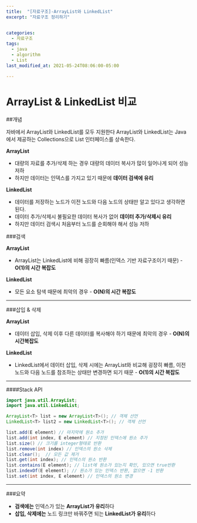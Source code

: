 ```yaml
---
title:  "[자료구조]-ArrayList와 LinkedList"
excerpt: "자료구조 정리하기"


categories:
  - 자료구조
tags:
  - java
  - algorithm
  - List
last_modified_at: 2021-05-24T08:06:00-05:00

---
```


# ArrayList & LinkedList 비교

##개념

자바에서 ArrayList와 LinkedList를 모두 지원한다
ArrayList와 LinkedList는 Java에서 제공하는 Collections으로 List 인터페이스를 상속한다.

**ArrayList**

- 대량의 자료를 추가/삭제 하는 경우 대량의 데이터 복사가 많이 일어나게 되어 성능 저하
- 하지만 데이터는 인덱스를 가지고 있기 때문에 **데이터 검색에 유리**

**LinkedList**

- 데이터를 저장하는 노드가 이전 노드와 다음 노드의 상태만 알고 있다고 생각하면 된다.
- 데이터 추가/삭제시 불필요한 데이터 복사가 없어 **데이터 추가/삭제시 유리**
- 하지만 데이터 검색시 처음부터 노드를 순회해야 해서 성능 저하

###검색

**ArrayList**

- ArrayList는 LinkedList에 비해 굉장히 빠름(인덱스 기반 자료구조이기 때문) - **O(1)의 시간 복잡도**

**LinkedList**

- 모든 요소 탐색 때문에 최악의 경우 - **O(N)의 시간 복잡도**

---
###삽입 & 삭제

**ArrayList**

- 데이터 삽입, 삭제 이후 다른 데이터를 복사해야 하기 때문에 최악의 경우 - **O(N)의 시간복잡도**

**LinkedList**

- LinkedList에서 데이터 삽입, 삭제 시에는 ArrayList와 비교해 굉장히 빠름, 이전 노드와 다음 노드를 참조하는 상태만 변경하면 되기 때문 - **O(1)의 시간 복잡도**

---




####Stack API
```java
import java.util.ArrayList;
import java.util.LinkedList;

ArrayList<T> list = new ArrayList<T>(); // 객체 선언
LinkedList<T> list2 = new LinkedList<T>(); // 객체 선언

list.add(E element) // 마지막에 원소 추가
list.add(int index, E element) // 지정된 인덱스에 원소 추가
list.size() // 크기를 integer형태로 반환
list.remove(int index) // 인덱스의 원소 삭제
list.clear();  // 모든 값 제거
list.get(int index); // 인덱스의 원소 반환
list.contains(E element); // list에 원소가 있는지 확인, 있으면 true반환
list.indexOf(E element); // 원소가 있는 인덱스 반환, 없으면 -1 반환
list.set(int index, E element) // 인덱스의 원소 변경
```

---

###요약

- **검색에는** 인덱스가 있는 **ArrayList가 유리**하다
- **삽입, 삭제에는** 노드 링크만 바꿔주면 되는 **LinkedList가 유리**하다

